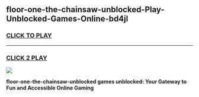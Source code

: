 
## floor-one-the-chainsaw-unblocked-Play-Unblocked-Games-Online-bd4jl
<h3>
<a href="https://premium76.site?title=floor-one-the-chainsaw-unblocked&ref=25A">CLICK TO PLAY</a></h3>
<hr>

<h3>
<a href="https://premium76.site?title=floor-one-the-chainsaw-unblocked&ref=25A">CLICK 2 PLAY</a>
  
</h3>

<a href="https://premium76.site?title=floor-one-the-chainsaw-unblocked&ref=25A"><img src="https://clearcache.store/games.png"></a>


**floor-one-the-chainsaw-unblocked games unblocked: Your Gateway to Fun and Accessible Online Gaming**

